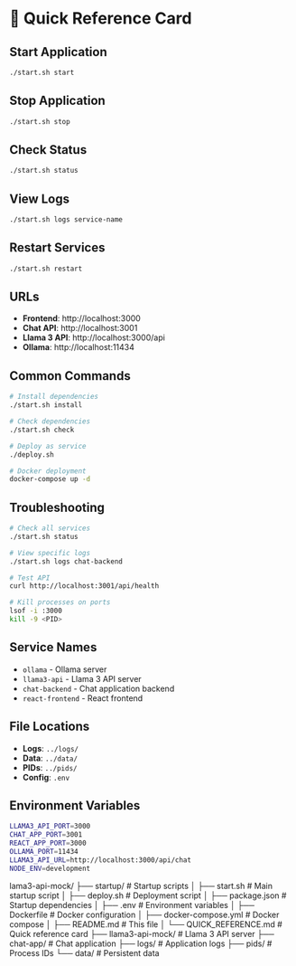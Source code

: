 # 🚀 Quick Reference Card

## Start Application
```bash
./start.sh start
```

## Stop Application
```bash
./start.sh stop
```

## Check Status
```bash
./start.sh status
```

## View Logs
```bash
./start.sh logs service-name
```

## Restart Services
```bash
./start.sh restart
```

## URLs
- **Frontend**: http://localhost:3000
- **Chat API**: http://localhost:3001
- **Llama 3 API**: http://localhost:3000/api
- **Ollama**: http://localhost:11434

## Common Commands
```bash
# Install dependencies
./start.sh install

# Check dependencies
./start.sh check

# Deploy as service
./deploy.sh

# Docker deployment
docker-compose up -d
```

## Troubleshooting
```bash
# Check all services
./start.sh status

# View specific logs
./start.sh logs chat-backend

# Test API
curl http://localhost:3001/api/health

# Kill processes on ports
lsof -i :3000
kill -9 <PID>
```

## Service Names
- `ollama` - Ollama server
- `llama3-api` - Llama 3 API server
- `chat-backend` - Chat application backend
- `react-frontend` - React frontend

## File Locations
- **Logs**: `../logs/`
- **Data**: `../data/`
- **PIDs**: `../pids/`
- **Config**: `.env`

## Environment Variables
```bash
LLAMA3_API_PORT=3000
CHAT_APP_PORT=3001
REACT_APP_PORT=3000
OLLAMA_PORT=11434
LLAMA3_API_URL=http://localhost:3000/api/chat
NODE_ENV=development
``` 





lama3-api-mock/
├── startup/ # Startup scripts
│ ├── start.sh # Main startup script
│ ├── deploy.sh # Deployment script
│ ├── package.json # Startup dependencies
│ ├── .env # Environment variables
│ ├── Dockerfile # Docker configuration
│ ├── docker-compose.yml # Docker compose
│ ├── README.md # This file
│ └── QUICK_REFERENCE.md # Quick reference card
├── llama3-api-mock/ # Llama 3 API server
├── chat-app/ # Chat application
├── logs/ # Application logs
├── pids/ # Process IDs
└── data/ # Persistent data